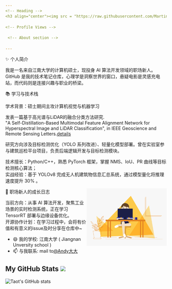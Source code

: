 ```yaml
---
<!-- Heading -->
<h3 align="center"><img src = "https://raw.githubusercontent.com/MartinHeinz/MartinHeinz/master/wave.gif" width = 30px> 你好! 我是Andy大大</h3>

<!-- Profile Views -->

 <!-- About section -->

---
```

✨ 个人简介

我是一名来自江南大学的计算机硕士，现投身 AI 算法开发领域的职场新人。GitHub 是我的技术笔记仓库，心理学是洞察世界的窗口，悬疑电影是灵感充电站，而代码则是连接兴趣与职业的桥梁。

📚 学习与技术栈

学术背景：硕士期间主攻计算机视觉与机器学习

发表一篇基于高光谱与LiDAR的融合分类方法研究.<br> 
"A Self-Distillation-Based Multimodal Feature Alignment Network for Hyperspectral Image and LiDAR Classification", in IEEE Geoscience and Remote Sensing Letters.[details](https://github.com/andyleader/DFANet)

研究方向涉及目标检测优化（YOLO 系列改进）、轻量化模型部署。曾在实验室参与建筑巡检平台项目，负责后端逻辑开发与目标检测模块。

技术擅长：Python/C++，熟悉 PyTorch 框架，掌握 NMS、IoU、PR 曲线等目标检测核心算法；<br>
实战经验：基于 YOLOv8 完成无人机建筑物信息汇总系统，通过模型量化将推理速度提升 30% 。

<!-- code gif-->
<img align="right" alt="GIF" src="./code.gif" width="250" height="180" />

💼 职场新人的成长日志

当前方向：从事 AI 算法开发，聚焦工业场景的实时检测系统，正在学习 TensorRT 部署与边缘设备优化。<br>
开源协作计划：在学习过程中，会将有价值和有意义的issue及时分享在仓库中~<br>



- 😄 我的学校: 江南大学 ( Jiangnan Unversity school )   
- 📫 与我联系: mail to[@Andy大大](mailto:mao19980704@163.com)

<!-- About section: END -->

<!-- GitHub section -->

##  My GitHub Stats <img src = "https://i.pinimg.com/originals/65/c4/f4/65c4f452571be1261e9c623f7da488ac.gif" width = 40px> 
 
![Taot's GitHub stats](https://github-readme-stats.vercel.app/api?username=andyleader)

<!-- THE END -->



<!--
**andyleader/andyleader** is a ✨ _special_ ✨ repository because its `README.md` (this file) appears on your GitHub profile.

Here are some ideas to get you started:

- 🔭 I’m currently working on ...
- 🌱 I’m currently learning ...
- 👯 I’m looking to collaborate on ...
- 🤔 I’m looking for help with ...
- 💬 Ask me about ...
- 📫 How to reach me: ...
- 😄 Pronouns: ...
- ⚡ Fun fact: ...
-->
